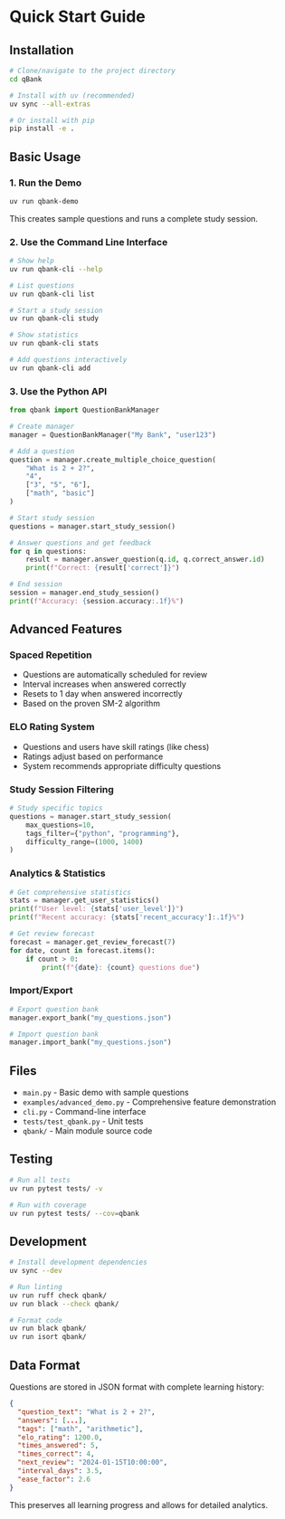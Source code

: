 # Quick Start Guide

## Installation

```bash
# Clone/navigate to the project directory
cd qBank

# Install with uv (recommended)
uv sync --all-extras

# Or install with pip
pip install -e .
```

## Basic Usage

### 1. Run the Demo
```bash
uv run qbank-demo
```
This creates sample questions and runs a complete study session.

### 2. Use the Command Line Interface

```bash
# Show help
uv run qbank-cli --help

# List questions
uv run qbank-cli list

# Start a study session
uv run qbank-cli study

# Show statistics
uv run qbank-cli stats

# Add questions interactively
uv run qbank-cli add
```

### 3. Use the Python API

```python
from qbank import QuestionBankManager

# Create manager
manager = QuestionBankManager("My Bank", "user123")

# Add a question
question = manager.create_multiple_choice_question(
    "What is 2 + 2?",
    "4",
    ["3", "5", "6"],
    ["math", "basic"]
)

# Start study session
questions = manager.start_study_session()

# Answer questions and get feedback
for q in questions:
    result = manager.answer_question(q.id, q.correct_answer.id)
    print(f"Correct: {result['correct']}")

# End session
session = manager.end_study_session()
print(f"Accuracy: {session.accuracy:.1f}%")
```

## Advanced Features

### Spaced Repetition
- Questions are automatically scheduled for review
- Interval increases when answered correctly
- Resets to 1 day when answered incorrectly
- Based on the proven SM-2 algorithm

### ELO Rating System
- Questions and users have skill ratings (like chess)
- Ratings adjust based on performance
- System recommends appropriate difficulty questions

### Study Session Filtering
```python
# Study specific topics
questions = manager.start_study_session(
    max_questions=10,
    tags_filter={"python", "programming"},
    difficulty_range=(1000, 1400)
)
```

### Analytics & Statistics
```python
# Get comprehensive statistics
stats = manager.get_user_statistics()
print(f"User level: {stats['user_level']}")
print(f"Recent accuracy: {stats['recent_accuracy']:.1f}%")

# Get review forecast
forecast = manager.get_review_forecast(7)
for date, count in forecast.items():
    if count > 0:
        print(f"{date}: {count} questions due")
```

### Import/Export
```python
# Export question bank
manager.export_bank("my_questions.json")

# Import question bank
manager.import_bank("my_questions.json")
```

## Files

- `main.py` - Basic demo with sample questions
- `examples/advanced_demo.py` - Comprehensive feature demonstration  
- `cli.py` - Command-line interface
- `tests/test_qbank.py` - Unit tests
- `qbank/` - Main module source code

## Testing

```bash
# Run all tests
uv run pytest tests/ -v

# Run with coverage
uv run pytest tests/ --cov=qbank
```

## Development

```bash
# Install development dependencies
uv sync --dev

# Run linting
uv run ruff check qbank/
uv run black --check qbank/

# Format code
uv run black qbank/
uv run isort qbank/
```

## Data Format

Questions are stored in JSON format with complete learning history:

```json
{
  "question_text": "What is 2 + 2?",
  "answers": [...],
  "tags": ["math", "arithmetic"],
  "elo_rating": 1200.0,
  "times_answered": 5,
  "times_correct": 4,
  "next_review": "2024-01-15T10:00:00",
  "interval_days": 3.5,
  "ease_factor": 2.6
}
```

This preserves all learning progress and allows for detailed analytics.
